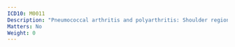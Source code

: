 ```yaml
---
ICD10: M0011
Description: "Pneumococcal arthritis and polyarthritis: Shoulder region"
Matters: No
Weight: 0
---
```


